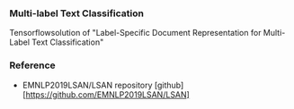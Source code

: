 ### Multi-label Text Classification

Tensorflowsolution of  "Label-Specific Document Representation for Multi-Label Text Classification"

### Reference

- EMNLP2019LSAN/LSAN repository [github][https://github.com/EMNLP2019LSAN/LSAN]

